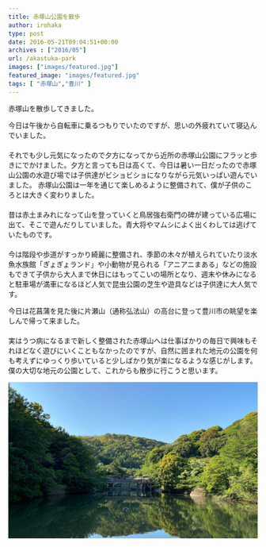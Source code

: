 ```yaml
---
title: 赤塚山公園を散歩
author: irohaka
type: post
date: 2016-05-21T09:04:51+00:00
archives : ["2016/05"]
url: /akastuka-park
images: ["images/featured.jpg"]
featured_image: "images/featured.jpg"
tags: [ "赤塚山","豊川" ]
---
```


赤塚山を散歩してきました。
 <!--more-->

今日は午後から自転車に乗るつもりでいたのですが、思いの外疲れていて寝込んでいました。  
　  
それでも少し元気になったので夕方になってから近所の赤塚山公園にフラッと歩きにでかけました。夕方と言っても日は高くて、今日は暑い一日だったので赤塚山公園の水遊び場では子供達がビショビショになりながら元気いっぱい遊んでいました。
赤塚山公園は一年を通じて楽しめるように整備されて、僕が子供のころとは大きく変わりました。  
　  
昔は赤土まみれになって山を登っていくと鳥居強右衛門の碑が建っている広場に出て、そこで遊んだりしていました。青大将やマムシによく出くわしては逃げていたものです。  
　    
今は階段や歩道がすっかり綺麗に整備され、季節の木々が植えられていたり淡水魚水族館「ぎょぎょランド」や小動物が見られる「アニアニまある」などの施設もできて子供から大人まで休日にはもってこいの場所となり、週末や休みになると駐車場が満車になるほど人気で昆虫公園の芝生や遊具などは子供達に大人気です。  
   
今日は花菖蒲を見た後に片瀬山（通称弘法山）の高台に登って豊川市の眺望を楽しんで帰って来ました。  
　  
実はうつ病になるまで新しく整備された赤塚山へは仕事ばかりの毎日で興味もそれほどなく遊びにいくこともなかったのですが、自然に囲まれた地元の公園を何も考えずにゆっくり歩いていると少しばかり気が楽になるような感じがします。僕の大切な地元の公園として、これからも散歩に行こうと思います。
　  

![新緑の緑で山がもこもこしている。](images/20160521-akatuka.jpg)  
